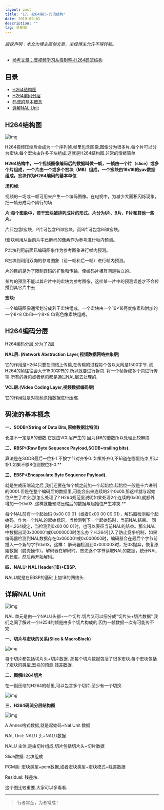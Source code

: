 ```yaml
---
layout: post
title: "17、H264编码-码流结构"
date: 2019-09-01
description: ""
tag: 音视频
---
```



<h6>版权声明：本文为博主原创文章，未经博主允许不得转载。</h6>


- [参考文章：音视频学习从零到整-H264码流结构](https://www.jianshu.com/p/99c6d4839f4e)





## 目录

* [H264结构图](#content1)
* [H264编码分层](#content2)
* [码流的基本概念](#content3)
* [详解NAL Unit](#content4)








<!-- ************************************************ -->
## <a id="content1"></a>H264结构图

<img src="/images/AudioVideo/av35.png" alt="img">

H264视频压缩后会成为一个序列帧.帧里包含图像,图像分为很多片.每个片可以分为宏块.每个宏块由许多子块组成.这就是H264结构图.非常的情绪简单.


**H264结构中，一个视频图像编码后的数据叫做一帧，一帧由一个片（slice）或多个片组成，一个片由一个或多个宏块（MB）组成，一个宏块由16x16的yuv数据组成。宏块作为H264编码的基本单位**

**场和帧:**

视频的一场或一帧可用来产生一个编码图像。在电视中，为减少大面积闪烁现象，把一帧分成两个隔行的场

**片:每个图象中，若干宏块被排列成片的形式。片分为I片、B片、P片和其他一些片。**

片只包含I宏块，P片可包含P和I宏块，而B片可包含B和I宏块。

I宏块利用从当前片中已解码的像素作为参考进行帧内预测。

P宏块利用前面已编码图象作为参考图象进行帧内预测。

B宏块则利用双向的参考图象（前一帧和后一帧）进行帧内预测。

片的目的是为了限制误码的扩散和传输，使编码片相互间是独立的。

某片的预测不能以其它片中的宏块为参考图像，这样某一片中的预测误差才不会传播到其它片中去

**宏块:**

一个编码图像通常划分成若干宏块组成，一个宏块由一个16×16亮度像素和附加的一个8×8 Cb和一个8×8 Cr彩色像素块组成。


<!-- ************************************************ -->
## <a id="content2"></a>H264编码分层

H264编码分层,分为了2层.

**NAL层: (Network Abstraction Layer,视频数据网络抽象层)**

它的作用是H264只要在网络上传输,在传输的过程每个包以太网是1500字节. 而H264的帧往往会大于1500字节的.所以就要进行拆包. 将一个帧拆成多个包进行传输.所有的拆包或者组包都是通过NAL层去处理的.


**VCL层:(Video Coding Layer,视频数据编码层)**

它的作用就是对视频原始数据进行压缩.




<!-- ************************************************ -->
## <a id="content3"></a>码流的基本概念

**一、SODB:(String of Data Bits,原始数据比特流)**

长度不一定是8的倍数.它是由VCL层产生的.因为非8的倍数所以处理比较麻烦.

**二、RBSP:(Raw Byte Sequence Payload,SODB+trailing bits).**

算法是在SODB最后一位补1.不按字节对齐补0. 如果补齐0,不知道在哪里结束.所以补1.如果不够8位则按位补0.**

**三、EBSP:(Encapsulate Byte Sequence Payload).**

就是生成压缩流之后,我们还要在每个帧之前加一个起始位.起始位一般是十六进制的0001.但是在整个编码后的数据里,可能会出来连续的2个0x00.那这样就与起始位产生了冲突.那怎么处理了? H264规范里说明如果处理2个连续的0x00,就额外增加一个0x03 .这样就能预防压缩后的数据与起始位产生冲突.**


每个NAL前有一个起始码 0x00 00 01（或者0x00 00 00 01），解码器检测每个起始码，作为一个NAL的起始标识，当检测到下一个起始码时，当前NAL结束。
同时H.264规定，当检测到0x00 00 01时，也可以表征当前NAL的结束。那么NAL中数据出现0x000001或0x000000时怎么办？H.264引入了防止竞争机制，如果编码器检测到NAL数据存在0x000001或0x000000时，编码器会在最后个字节前插入一个新的字节0x03，这样：
解码器检测到0x000003时，把03抛弃，恢复原始数据（脱壳操作）。解码器在解码时，首先逐个字节读取NAL的数据，统计NAL的长度，然后再开始解码。

**四、NALU: NAL Header(1B)+EBSP.**

NALU就是在EBSP的基础上加1B的网络头.



<!-- ************************************************ -->
## <a id="content4"></a>详解NAL Unit

<img src="/images/AudioVideo/av36.png" alt="img">

NAL 单元是由一个NALU头部+一个切片.切片又可以细分成"切片头+切片数据".我们之间了解过一个H254的帧是由多个切片构成的.因为一帧数据一次有可能传不完.

**一、切片与宏块的关系(Slice & MacroBlock)**

<img src="/images/AudioVideo/av37.png" alt="img">

每个切片都包括切片头+切片数据. 那每个切片数据包括了很多宏块.每个宏块包括了宏块的类型,宏块的预测,残差数据.

**二、图解H264切片**

在一副压缩的H264的帧里,可以包含多个切片.至少有一个切换.

<img src="/images/AudioVideo/av38.png" alt="img">

**三、H264码流分层结构图**

<img src="/images/AudioVideo/av39.png" alt="img">

A Annex格式数据,就是起始码+Nal Unit 数据

NAL Unit: NALU 头+NALU数据

NALU 主体,是由切片组成.切片包括切片头+切片数据

Slice数据: 宏块组成

PCM类: 宏块类型+pcm数据,或者宏块类型+宏块模式+残差数据

Residual: 残差块.

这个图比较重要.大家可以多看看.









----------
>  行者常至，为者常成！



